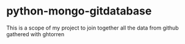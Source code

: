 # python-mongo-gitdatabase
This is a scope of my project to join together all the data from github gathered with ghtorren

